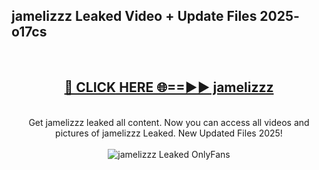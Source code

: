 <h2>jamelizzz Leaked Video + Update Files 2025- o17cs</h2>
<br>
<div align="center">
<h2><a href="https://libra.edu.pl?jamelizzz" rel="nofollow">🔴 CLICK HERE 🌐==►► jamelizzz</a></h2>
<br>
Get jamelizzz leaked all content. Now you can access all videos and pictures of jamelizzz Leaked. New Updated Files 2025!
<br>
<br>
<a href="https://libra.edu.pl?jamelizzz" rel="nofollow" data-target="animated-image.originalLink"><img src="https://i.ibb.co.com/WyWwxjT/player-gif2.gif" alt="jamelizzz Leaked OnlyFans" style="max-width: 100%; display: inline-block;" data-target="animated-image.originalImage"></a>
</div>
<br>